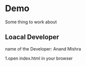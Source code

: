 # Demo

Some thing to work about

## Loacal Developer

name of the Developer: Anand Mishra

1.open index.html in your browser